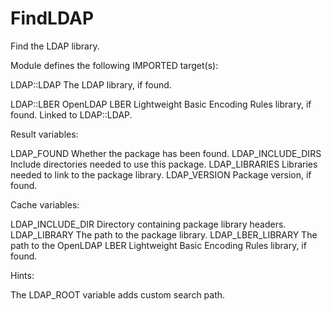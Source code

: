 # FindLDAP

Find the LDAP library.

Module defines the following IMPORTED target(s):

  LDAP::LDAP
    The LDAP library, if found.

  LDAP::LBER
    OpenLDAP LBER Lightweight Basic Encoding Rules library, if found. Linked to
    LDAP::LDAP.

Result variables:

  LDAP_FOUND
    Whether the package has been found.
  LDAP_INCLUDE_DIRS
    Include directories needed to use this package.
  LDAP_LIBRARIES
    Libraries needed to link to the package library.
  LDAP_VERSION
    Package version, if found.

Cache variables:

  LDAP_INCLUDE_DIR
    Directory containing package library headers.
  LDAP_LIBRARY
    The path to the package library.
  LDAP_LBER_LIBRARY
    The path to the OpenLDAP LBER Lightweight Basic Encoding Rules library, if
    found.

Hints:

  The LDAP_ROOT variable adds custom search path.
